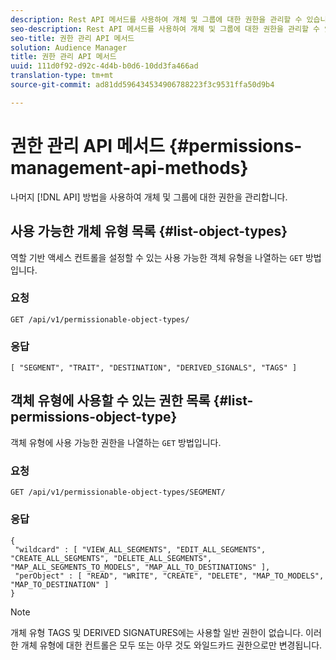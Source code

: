 ```yaml
---
description: Rest API 메서드를 사용하여 개체 및 그룹에 대한 권한을 관리할 수 있습니다.
seo-description: Rest API 메서드를 사용하여 개체 및 그룹에 대한 권한을 관리할 수 있습니다.
seo-title: 권한 관리 API 메서드
solution: Audience Manager
title: 권한 관리 API 메서드
uuid: 111d0f92-d92c-4d4b-b0d6-10dd3fa466ad
translation-type: tm+mt
source-git-commit: ad81dd596434534906788223f3c9531ffa50d9b4

---
```



# 권한 관리 API 메서드 {#permissions-management-api-methods}

나머지 [!DNL API] 방법을 사용하여 개체 및 그룹에 대한 권한을 관리합니다.

<!-- c_rest_api_perm_man.xml -->

## 사용 가능한 개체 유형 목록 {#list-object-types}

역할 기반 액세스 컨트롤을 설정할 수 있는 사용 가능한 객체 유형을 나열하는 `GET` 방법입니다.

<!-- r_rest_api_perm_list.xml -->

### 요청

`GET /api/v1/permissionable-object-types/`

### 응답

```
[ "SEGMENT", "TRAIT", "DESTINATION", "DERIVED_SIGNALS", "TAGS" ]
```

## 객체 유형에 사용할 수 있는 권한 목록 {#list-permissions-object-type}

객체 유형에 사용 가능한 권한을 나열하는 `GET` 방법입니다.

<!-- r_rest_api_perm_list_perms.xml -->

### 요청

`GET /api/v1/permissionable-object-types/SEGMENT/`

### 응답

```
{ 
 "wildcard" : [ "VIEW_ALL_SEGMENTS", "EDIT_ALL_SEGMENTS", "CREATE_ALL_SEGMENTS", "DELETE_ALL_SEGMENTS", "MAP_ALL_SEGMENTS_TO_MODELS", "MAP_ALL_TO_DESTINATIONS" ], 
 "perObject" : [ "READ", "WRITE", "CREATE", "DELETE", "MAP_TO_MODELS", "MAP_TO_DESTINATION" ]
}
```

>[!NOTE]
>
>개체 유형 TAGS 및 DERIVED SIGNATURES에는 사용할 일반 권한이 없습니다. 이러한 개체 유형에 대한 컨트롤은 모두 또는 아무 것도 와일드카드 권한으로만 변경됩니다.